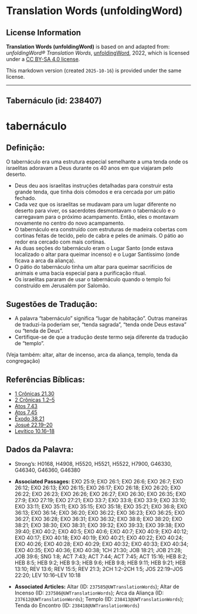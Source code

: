 # Translation Words (unfoldingWord)

## License Information

**Translation Words (unfoldingWord)** is based on and adapted from: _unfoldingWord® Translation Words_, [unfoldingWord](https://unfoldingword.org/utw), 2022, which is licensed under a [CC BY-SA 4.0 license](https://creativecommons.org/licenses/by-sa/4.0/legalcode.en).

This markdown version (created `2025-10-16`) is provided under the same license.



--------------------------------

## Tabernáculo (id: 238407)

tabernáculo
===========

Definição:
----------

O tabernáculo era uma estrutura especial semelhante a uma tenda onde os israelitas adoravam a Deus durante os 40 anos em que viajaram pelo deserto.

* Deus deu aos israelitas instruções detalhadas para construir esta grande tenda, que tinha dois cômodos e era cercada por um pátio fechado.
* Cada vez que os israelitas se mudavam para um lugar diferente no deserto para viver, os sacerdotes desmontavam o tabernáculo e o carregavam para o próximo acampamento. Então, eles o montavam novamente no centro do novo acampamento.
* O tabernáculo era construído com estruturas de madeira cobertas com cortinas feitas de tecido, pelo de cabra e peles de animais. O pátio ao redor era cercado com mais cortinas.
* As duas seções do tabernáculo eram o Lugar Santo (onde estava localizado o altar para queimar incenso) e o Lugar Santíssimo (onde ficava a arca da aliança).
* O pátio do tabernáculo tinha um altar para queimar sacrifícios de animais e uma bacia especial para a purificação ritual.
* Os israelitas pararam de usar o tabernáculo quando o templo foi construído em Jerusalém por Salomão.

Sugestões de Tradução:
----------------------

* A palavra “tabernáculo” significa “lugar de habitação”. Outras maneiras de traduzi\-la poderiam ser, “tenda sagrada”, “tenda onde Deus estava” ou “tenda de Deus”.
* Certifique\-se de que a tradução deste termo seja diferente da tradução de “templo”.

(Veja também: altar, altar de incenso, arca da aliança, templo, tenda da congregação)

Referências Bíblicas:
---------------------

* [1 Crônicas 21\.30](https://ref.ly/1Chr21:30)
* [2 Crônicas 1\.2–5](https://ref.ly/2Chr1:2-2Chr1:5)
* [Atos 7\.43](https://ref.ly/Acts7:43)
* [Atos 7\.45](https://ref.ly/Acts7:45)
* [Êxodo 38\.21](https://ref.ly/Exod38:21)
* [Josué 22\.19–20](https://ref.ly/Josh22:19-Josh22:20)
* [Levítico 10\.16–18](https://ref.ly/Lev10:16-Lev10:18)

Dados da Palavra:
-----------------

* Strong’s: H0168, H4908, H5520, H5521, H5522, H7900, G46330, G46340, G46360, G46380

* **Associated Passages:** EXO 25:9; EXO 26:1; EXO 26:6; EXO 26:7; EXO 26:12; EXO 26:13; EXO 26:15; EXO 26:17; EXO 26:18; EXO 26:20; EXO 26:22; EXO 26:23; EXO 26:26; EXO 26:27; EXO 26:30; EXO 26:35; EXO 27:9; EXO 27:19; EXO 27:21; EXO 33:7; EXO 33:8; EXO 33:9; EXO 33:10; EXO 33:11; EXO 35:11; EXO 35:15; EXO 35:18; EXO 35:21; EXO 36:8; EXO 36:13; EXO 36:14; EXO 36:20; EXO 36:22; EXO 36:23; EXO 36:25; EXO 36:27; EXO 36:28; EXO 36:31; EXO 36:32; EXO 38:8; EXO 38:20; EXO 38:21; EXO 38:30; EXO 38:31; EXO 39:32; EXO 39:33; EXO 39:38; EXO 39:40; EXO 40:2; EXO 40:5; EXO 40:6; EXO 40:7; EXO 40:9; EXO 40:12; EXO 40:17; EXO 40:18; EXO 40:19; EXO 40:21; EXO 40:22; EXO 40:24; EXO 40:26; EXO 40:28; EXO 40:29; EXO 40:32; EXO 40:33; EXO 40:34; EXO 40:35; EXO 40:36; EXO 40:38; 1CH 21:30; JOB 18:21; JOB 21:28; JOB 39:6; SNG 1:8; ACT 7:43; ACT 7:44; ACT 7:45; ACT 15:16; HEB 8:2; HEB 8:5; HEB 9:2; HEB 9:3; HEB 9:6; HEB 9:8; HEB 9:11; HEB 9:21; HEB 13:10; REV 13:6; REV 15:5; REV 21:3; 2CH 1:2–2CH 1:5; JOS 22:19–JOS 22:20; LEV 10:16–LEV 10:18
* **Associated Articles:** Altar (ID: `237585@UWTranslationWords`); Altar de Incenso (ID: `237586@UWTranslationWords`); Arca da Aliança (ID: `237612@UWTranslationWords`); Templo (ID: `238413@UWTranslationWords`); Tenda do Encontro (ID: `238418@UWTranslationWords`)


